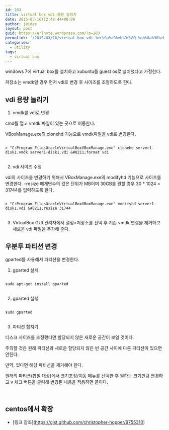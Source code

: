 ```yaml
---
id: 283
title: virtual box vdi 용량 늘리기
date: 2015-03-16T12:48:44+00:00
author: jeidee
layout: post
guid: https://erlnote.wordpress.com/?p=283
permalink: '/2015/03/16/virtual-box-vdi-%ec%9a%a9%eb%9f%89-%eb%8a%98%eb%a6%ac%ea%b8%b0/'
categories:
  - utility
tags:
  - virtual box
---
```

windows 7에 virtual box를 설치하고 xubuntu를 guest os로 설치했다고 가정한다.
  
저장소는 vmdk일 경우 먼저 vdi로 변경 후 사이즈를 조절하도록 한다.

## vdi 용량 늘리기

1) vmdk를 vdi로 변경

cmd를 열고 vmdk 파일이 있는 곳으로 이동한다.

VBoxManage.exe의 clonehd 기능으로 vmdk파일을 vdi로 변경한다.

```
  
> "C:Program FilesOracleVirtualBoxVBoxManage.exe" clonehd server1-disk1.vmdk server1-disk1.vdi &#8211;format vdi
  
```

2) vdi 사이즈 수정

vdi의 사이즈를 변경하기 위해서 VBoxManage.exe의 modifyhd 기능으로 사이즈를 변경한다. &#8211;resize 매개변수의 값은 단위가 MB이며 30GB를 원할 경우 30 * 1024 = 31744를 입력하도록 한다.

```
  
> "C:Program FilesOracleVirtualBoxVBoxManage.exe" modifyhd server1-disk1.vdi &#8211;resize 31744
  
```

3) VirtualBox GUI 관리자에서 설정>저장소를 선택 후 기존 vmdk 연결을 제거하고 새로운 vdi 파일을 추가해 준다.

## 우분투 파티션 변경

gparted를 사용해서 파티션을 변경한다.

1) gparted 설치

```
  
sudo apt-get install gparted
  
```

2) gparted 실행

```
  
sudo gparted
  
```

3) 파티션 합치기

디스크 사이즈를 조정했다면 할당되지 않은 새로운 공간이 보일 것이다.
  
주의할 것은 원래 파티션과 새로운 할당되지 않은 빈 공간 사이에 다른 파티션이 있으면 안된다.

만약, 있다면 해당 파티션을 제거해야 한다.

원래의 파티션(합칠 대상)에서 크기조정/이동 메뉴를 선택한 후 원하는 크기만큼 변경하고 v 체크 버튼을 클릭해 변경된 내용을 적용하면 끝이다.

&nbsp;

## centos에서 확장

  * \[링크 참조\](https://gist.github.com/christopher-hopper/9755310)